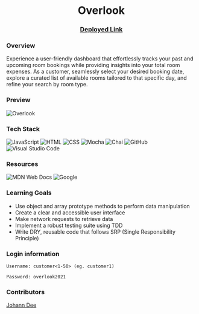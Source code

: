<div align="center">
  
# Overlook
  
### [Deployed Link](https://joh-ann.github.io/overlook/)

</div>

### Overview
Experience a user-friendly dashboard that effortlessly tracks your past and upcoming room bookings while providing insights into your total room expenses. As a customer, seamlessly select your desired booking date, explore a curated list of available rooms tailored to that specific day, and refine your search by room type.

### Preview
![Overlook](https://github.com/joh-ann/overlook/assets/126308696/2d148554-f0a3-439d-a9f9-9a2419ed57e5)

### Tech Stack
![JavaScript](https://img.shields.io/badge/JavaScript-F7DF1E.svg?style=for-the-badge&logo=JavaScript&logoColor=black)
![HTML](https://img.shields.io/badge/HTML5-E34F26.svg?style=for-the-badge&logo=HTML5&logoColor=white)
![CSS](https://img.shields.io/badge/CSS3-1572B6.svg?style=for-the-badge&logo=CSS3&logoColor=white)
![Mocha](https://img.shields.io/badge/Mocha-8D6748.svg?style=for-the-badge&logo=Mocha&logoColor=white)
![Chai](https://img.shields.io/badge/Chai-A30701.svg?style=for-the-badge&logo=Chai&logoColor=white)
![GitHub](https://img.shields.io/badge/GitHub-181717.svg?style=for-the-badge&logo=GitHub&logoColor=white)
![Visual Studio Code](https://img.shields.io/badge/Visual%20Studio%20Code-007ACC.svg?style=for-the-badge&logo=Visual-Studio-Code&logoColor=white)

### Resources
![MDN Web Docs](https://img.shields.io/badge/MDN%20Web%20Docs-000000.svg?style=for-the-badge&logo=MDN-Web-Docs&logoColor=white)
![Google](https://img.shields.io/badge/Google-4285F4.svg?style=for-the-badge&logo=Google&logoColor=white)

### Learning Goals
- Use object and array prototype methods to perform data manipulation
- Create a clear and accessible user interface
- Make network requests to retrieve data
- Implement a robust testing suite using TDD
- Write DRY, reusable code that follows SRP (Single Responsibility Principle)

### Login information

```
Username: customer<1-50> (eg. customer1)

Password: overlook2021
```
   
### Contributors
[Johann Dee](https://github.com/joh-ann)
